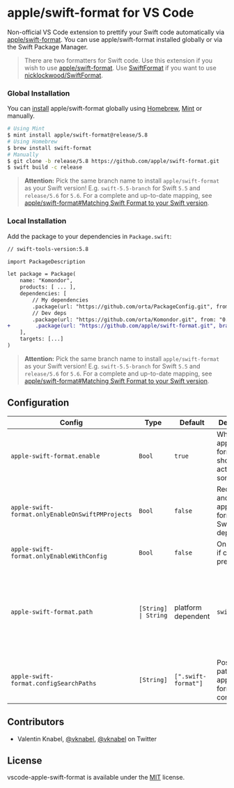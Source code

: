 # apple/swift-format for VS Code

Non-official VS Code extension to prettify your Swift code automatically via [apple/swift-format](https://github.com/apple/swift-format). You can
use apple/swift-format installed globally or via the Swift Package Manager.

> There are two formatters for Swift code. Use this extension if you wish to use [apple/swift-format](https://github.com/apple/swift-format).
> Use [SwiftFormat](https://github.com/vknabel/vscode-swiftformat) if you want to use [nicklockwood/SwiftFormat](https://github.com/nicklockwood/SwiftFormat).

### Global Installation

You can [install](https://github.com/apple/swift-format#matching-swift-format-to-your-swift-version) apple/swift-format globally using [Homebrew](https://brew.sh), [Mint](https://github.com/yonaskolb/Mint) or manually.

```bash
# Using Mint
$ mint install apple/swift-format@release/5.8
# Using Homebrew
$ brew install swift-format
# Manually
$ git clone -b release/5.8 https://github.com/apple/swift-format.git
$ swift build -c release
```

> **Attention:** Pick the same branch name to install `apple/swift-format` as your Swift version! E.g. `swift-5.5-branch` for Swift `5.5` and `release/5.6` for `5.6`. For a complete and up-to-date mapping, see [apple/swift-format#Matching Swift Format to your Swift version](https://github.com/apple/swift-format#matching-swift-format-to-your-swift-version).

### Local Installation

Add the package to your dependencies in `Package.swift`:

```diff
// swift-tools-version:5.8

import PackageDescription

let package = Package(
    name: "Komondor",
    products: [ ... ],
    dependencies: [
        // My dependencies
        .package(url: "https://github.com/orta/PackageConfig.git", from: "0.0.1"),
        // Dev deps
        .package(url: "https://github.com/orta/Komondor.git", from: "0.0.1"),
+        .package(url: "https://github.com/apple/swift-format.git", branch:("release/5.8")),
    ],
    targets: [...]
)
```

> **Attention:** Pick the same branch name to install `apple/swift-format` as your Swift version! E.g. `swift-5.5-branch` for Swift `5.5` and `release/5.6` for `5.6`. For a complete and up-to-date mapping, see [apple/swift-format#Matching Swift Format to your Swift version](https://github.com/apple/swift-format#matching-swift-format-to-your-swift-version).

## Configuration

| Config                                           | Type       | Default             | Description                                                   |                                                                                                         |
| ------------------------------------------------ | ---------- | ------------------- | ------------------------------------------------------------- | ------------------------------------------------------------------------------------------------------- |
| `apple-swift-format.enable`                      | `Bool`     | `true`              | Whether apple/swift-format should actually do something.      |                                                                                                         |
| `apple-swift-format.onlyEnableOnSwiftPMProjects` | `Bool`     | `false`             | Requires and uses a apple/swift-format as SwiftPM dependency. |                                                                                                         |
| `apple-swift-format.onlyEnableWithConfig`        | `Bool`     | `false`             | Only format if config present.                                |                                                                                                         |
| `apple-swift-format.path`                        | `[String] \| String` | platform dependent           | `swift-format`                                                | The location of the globally installed SwiftFormat (resolved with the current path if only a filename). |
| `apple-swift-format.configSearchPaths`           | `[String]` | `[".swift-format"]` | Possible paths for apple/swift-format config.                 |                                                                                                         |

## Contributors

- Valentin Knabel, [@vknabel](https://github.com/vknabel), [@vknabel](https://twitter.com/vknabel) on Twitter

## License

vscode-apple-swift-format is available under the [MIT](./LICENSE) license.
